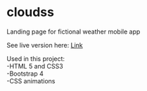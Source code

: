 # cloudss  
Landing page for fictional weather mobile app  

See live version here: 
[Link](http://serwer.iksel.com.pl/ftp/cloudss)  

Used in this project:  
-HTML 5 and CSS3  
-Bootstrap 4  
-CSS animations 
